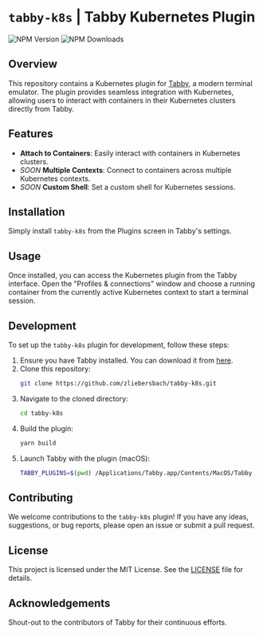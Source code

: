 # `tabby-k8s` | Tabby Kubernetes Plugin

![NPM Version](https://img.shields.io/npm/v/tabby-k8s)
![NPM Downloads](https://img.shields.io/npm/dm/tabby-k8s)

## Overview

This repository contains a Kubernetes plugin for [Tabby](https://tabby.sh), a modern terminal emulator. The plugin provides seamless integration with Kubernetes, allowing users to interact with containers in their Kubernetes clusters directly from Tabby.

## Features

- **Attach to Containers**: Easily interact with containers in Kubernetes clusters.
- _SOON_ **Multiple Contexts**: Connect to containers across multiple Kubernetes contexts.
- _SOON_ **Custom Shell**: Set a custom shell for Kubernetes sessions.

## Installation

Simply install `tabby-k8s` from the Plugins screen in Tabby's settings.

## Usage

Once installed, you can access the Kubernetes plugin from the Tabby interface. Open the "Profiles & connections" window and choose a running container from the currently active Kubernetes context to start a terminal session.

## Development

To set up the `tabby-k8s` plugin for development, follow these steps:

1. Ensure you have Tabby installed. You can download it from [here](https://tabby.sh).
2. Clone this repository:
    ```sh
    git clone https://github.com/zliebersbach/tabby-k8s.git
    ```
3. Navigate to the cloned directory:
    ```sh
    cd tabby-k8s
    ```
4. Build the plugin:
    ```sh
    yarn build
    ```
5. Launch Tabby with the plugin (macOS):
    ```sh
    TABBY_PLUGINS=$(pwd) /Applications/Tabby.app/Contents/MacOS/Tabby
    ```

## Contributing

We welcome contributions to the `tabby-k8s` plugin! If you have any ideas, suggestions, or bug reports, please open an issue or submit a pull request.

## License

This project is licensed under the MIT License. See the [LICENSE](LICENSE) file for details.

## Acknowledgements

Shout-out to the contributors of Tabby for their continuous efforts.
